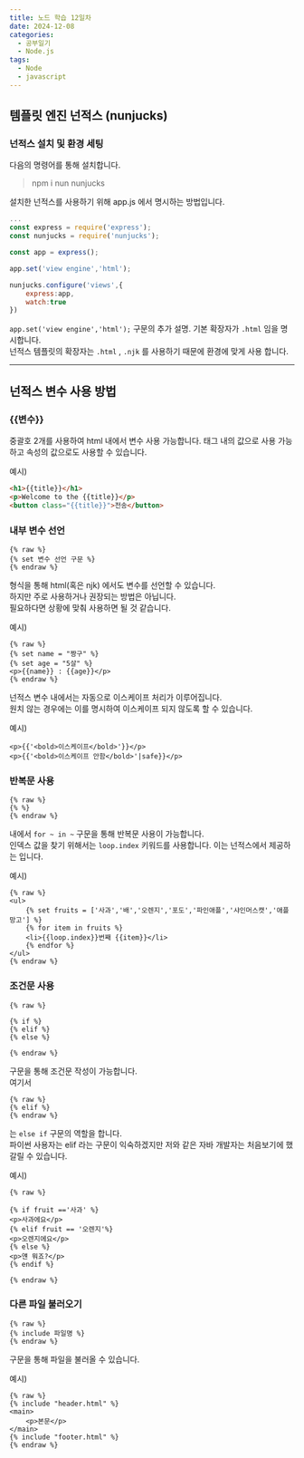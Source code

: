 ```yaml
---
title: 노드 학습 12일차
date: 2024-12-08
categories:
  - 공부일기
  - Node.js
tags:
  - Node
  - javascript
---
```


## 템플릿 엔진 넌적스 (nunjucks)

### 넌적스 설치 및 환경 세팅

다음의 명령어를 통해 설치합니다.  

> npm i nun nunjucks

설치한 넌적스를 사용하기 위해 app.js 에서 명시하는 방법입니다.  

```javascript
...
const express = require('express');
const nunjucks = require('nunjucks');

const app = express();

app.set('view engine','html');

nunjucks.configure('views',{
	express:app,
	watch:true
})
```

`app.set('view engine','html');` 구문의 추가 설명.
기본 확장자가 `.html` 임을 명시합니다.  
넌적스 템플릿의 확장자는 `.html` , `.njk` 를 사용하기 때문에 환경에 맞게 사용 합니다.

---
## 넌적스 변수 사용 방법

### {{변수}}
중괄호 2개를 사용하여 html 내에서 변수 사용 가능합니다.  태그 내의 값으로 사용 가능하고 속성의 값으로도 사용할 수 있습니다.

예시) 

```html
<h1>{{title}}</h1>
<p>Welcome to the {{title}}</p>
<button class="{{title}}">전송</button>
```


### 내부 변수 선언
```
{% raw %}
{% set 변수 선언 구문 %}
{% endraw %}
```
형식을 통해 html(혹은 njk) 에서도 변수를 선언할 수 있습니다.  
하지만 주로 사용하거나 권장되는 방법은 아닙니다.  
필요하다면 상황에 맞춰 사용하면 될 것 같습니다.  

예시)

```nunjucks
{% raw %}
{% set name = "짱구" %}
{% set age = "5살" %}
<p>{{name}} : {{age}}</p>
{% endraw %}
```

넌적스 변수 내에서는 자동으로 이스케이프 처리가 이루어집니다.  
원치 않는 경우에는 이를 명시하여 이스케이프 되지 않도록 할 수 있습니다.  

예시)
```nunjucks
<p>{{'<bold>이스케이프</bold>'}}</p>
<p>{{'<bold>이스케이프 안함</bold>'|safe}}</p>
```

### 반복문 사용
```
{% raw %}
{% %}
{% endraw %}
``` 
내에서 `for ~ in ~` 구문을 통해 반복문 사용이 가능합니다.  
인덱스 값을 찾기 위해서는 `loop.index` 키워드를 사용합니다. 이는 넌적스에서 제공하는 입니다.

예시)  

```nunjucks
{% raw %}
<ul>
	{% set fruits = ['사과','배','오렌지','포도','파인애플','샤인머스캣','애플망고'] %}
	{% for item in fruits %}
	<li>{{loop.index}}번째 {{item}}</li>
	{% endfor %}
</ul>
{% endraw %}
```

### 조건문 사용

```
{% raw %}

{% if %}
{% elif %}
{% else %}

{% endraw %}
``` 
구문을 통해 조건문 작성이 가능합니다.  
여기서 
```
{% raw %}
{% elif %}
{% endraw %}
``` 
는 `else if` 구문의 역할을 합니다.  
파이썬 사용자는 elif 라는 구문이 익숙하겠지만 저와 같은 자바 개발자는 처음보기에 했갈릴 수 있습니다.  

예시)  

```nunjucks
{% raw %}

{% if fruit =='사과' %}
<p>사과에요</p>
{% elif fruit == '오렌지'%}
<p>오렌지에요</p>
{% else %}
<p>얜 뭐죠?</p>
{% endif %}

{% endraw %}
```

### 다른 파일 불러오기

```
{% raw %}
{% include 파일명 %}
{% endraw %}
```
 구문을 통해 파일을 불러올 수 있습니다.

예시)

```nunjucks
{% raw %}
{% include "header.html" %}
<main>
	<p>본문</p>
</main>
{% include "footer.html" %}
{% endraw %}
```
